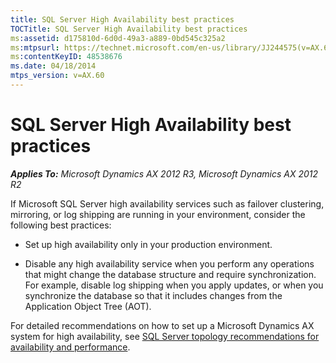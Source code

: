 ```yaml
---
title: SQL Server High Availability best practices
TOCTitle: SQL Server High Availability best practices
ms:assetid: d175810d-6d0d-49a3-a889-0bd545c325a2
ms:mtpsurl: https://technet.microsoft.com/en-us/library/JJ244575(v=AX.60)
ms:contentKeyID: 48538676
ms.date: 04/18/2014
mtps_version: v=AX.60
---
```


# SQL Server High Availability best practices 


_**Applies To:** Microsoft Dynamics AX 2012 R3, Microsoft Dynamics AX 2012 R2_

If Microsoft SQL Server high availability services such as failover clustering, mirroring, or log shipping are running in your environment, consider the following best practices:

  - Set up high availability only in your production environment.

  - Disable any high availability service when you perform any operations that might change the database structure and require synchronization. For example, disable log shipping when you apply updates, or when you synchronize the database so that it includes changes from the Application Object Tree (AOT).

For detailed recommendations on how to set up a Microsoft Dynamics AX system for high availability, see [SQL Server topology recommendations for availability and performance](sql-server-topology-recommendations-for-availability-and-performance.md).

  


